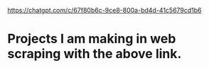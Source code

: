 https://chatgpt.com/c/67f80b6c-9ce8-800a-bd4d-41c5679cd1b6

# Projects I am making in web scraping with the above link.